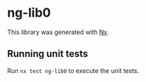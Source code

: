 # ng-lib0

This library was generated with [Nx](https://nx.dev).

## Running unit tests

Run `nx test ng-lib0` to execute the unit tests.

